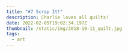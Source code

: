 ```yaml
---
title: "#7 Scrap It!"
description: Charlie loves all quilts!
date: 2022-02-05T19:02:34.197Z
thumbnail: /static/img/2018-10-11_quilt.jpg
tags:
  - art
---
```

